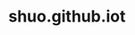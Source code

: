 # shuo.github.iot
<!DOCTYPE html>
<html lang="zh-CN">
<head>
    <meta charset="UTF-8">
    <title>简易网页入口</title>
    <style>
        /* 设置按钮样式 */
        .entry-button {
            display: inline-block;
            padding: 10px 20px;
            font-size: 20px;
            color: white;
            background-color: #007bff;
            border: none;
            border-radius: 5px;
            cursor: pointer;
            text-align: center;
            text-decoration: none;
            outline: none;
            margin-right: 10px; /* 添加右边距 */
        }
        .entry-button:hover {
            background-color: #0056b3;
        }
        .entry-button:last-child {
            margin-right: 0; /* 最后一个按钮不需要右边距 */
        }

        /* 设置 body 的样式以使用 Flexbox 布局 */
        body {
            display: flex;
            justify-content: center;
            align-items: center;
            height: 100vh; /* 使用视口高度来确保按钮垂直居中 */
            margin: 0; /* 移除默认的 margin */
        }
    </style>
</head>
<body>
    <!-- 进入按钮 -->
    <button class="entry-button" onclick="openWebPage('https://www.knvod.com/')">柯南电影</button>
    <button class="entry-button" onclick="openWebPage('https://zhuiyingmao5.com')">追影猫</button>

    <script>
        // 打开新网页的函数
        function openWebPage(url) {
            window.open(url);
        }
    </script>
</body>
</html>
